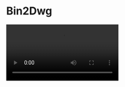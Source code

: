 # Bin2Dwg

<video controls>
    <source src="https://digi21.blob.core.windows.net/videos-ayuda/desarrollo/8.%20Bind2Dwg.mp4" type="video/mp4">
</video>

